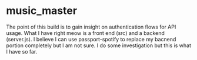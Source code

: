 # music_master


The point of this build is to gain insight on authentication flows for API usage.  What I have right meow is a front end (src) and a backend (server.js).  I believe I can use passport-spotify to replace my bacnend portion completely but I am not sure.  I do some investigation but this is what I have so far.

